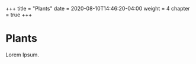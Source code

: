 +++
title = "Plants"
date = 2020-08-10T14:46:20-04:00
weight = 4
chapter = true
+++

# Plants

Lorem Ipsum.

